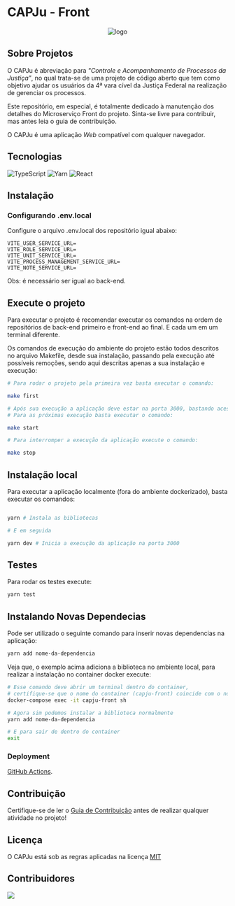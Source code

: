 # CAPJu - Front

<div align="center">
  <img src="https://i.imgur.com/0KsqIUe.png" alt="logo">
</div>

## Sobre Projetos

O CAPJu é abreviação para _"Controle e Acompanhamento de Processos da Justiça"_, no qual trata-se de uma projeto de código aberto que tem como objetivo ajudar os usuários da 4ª vara cível da Justiça Federal na realização de gerenciar os processos.

Este repositório, em especial, é totalmente dedicado à manutenção dos detalhes do Microserviço Front do projeto. Sinta-se livre para contribuir, mas antes leia o guia de contribuição.

O CAPJu é uma aplicação _Web_ compatível com qualquer navegador.

## Tecnologias

![TypeScript](https://img.shields.io/badge/TypeScript-007ACC?style=for-the-badge&logo=typescript&logoColor=white)
![Yarn](https://img.shields.io/badge/yarn-%232C8EBB.svg?style=for-the-badge&logo=yarn&logoColor=white)
![React](https://img.shields.io/badge/react-%2320232a.svg?style=for-the-badge&logo=react&logoColor=%2361DAFB)


## Instalação
### Configurando .env.local

Configure o arquivo .env.local dos repositório igual abaixo:

```
VITE_USER_SERVICE_URL=
VITE_ROLE_SERVICE_URL=
VITE_UNIT_SERVICE_URL=
VITE_PROCESS_MANAGEMENT_SERVICE_URL=
VITE_NOTE_SERVICE_URL=
```

Obs: é necessário ser igual ao back-end.

## Execute o projeto

Para executar o projeto é recomendar executar os comandos na ordem de repositórios de back-end primeiro e front-end ao final. E cada um em um terminal diferente. 

Os comandos de execução do ambiente do projeto estão todos descritos no arquivo Makefile, desde sua instalação, passando pela execução até possíveis remoções, sendo aqui descritas apenas a sua instalação e execução:

```bash
# Para rodar o projeto pela primeira vez basta executar o comando:

make first

# Após sua execução a aplicação deve estar na porta 3000, bastando acessar o endereço localhost:3000 no navegador.
# Para as próximas execução basta executar o comando:

make start

# Para interromper a execução da aplicação execute o comando:

make stop
```

## Instalação local

Para executar a aplicação localmente (fora do ambiente dockerizado), basta executar os comandos:

```bash

yarn # Instala as bibliotecas 

# E em seguida

yarn dev # Inicia a execução da aplicação na porta 3000
```

## Testes

Para rodar os testes execute:

```bash
yarn test
```

## Instalando Novas Dependecias

Pode ser utilizado o seguinte comando para inserir novas dependencias na aplicação:

```bash
yarn add nome-da-dependencia
```

Veja que, o exemplo acima adiciona a biblioteca no ambiente local, para realizar a instalação no container docker execute:

```bash
# Esse comando deve abrir um terminal dentro do container, 
# certifique-se que o nome do container (capju-front) coincide com o nome do ambiente em sua máquina
docker-compose exec -it capju-front sh

# Agora sim podemos instalar a biblioteca normalmente
yarn add nome-da-dependencia

# E para sair de dentro do container
exit
```

### Deployment

[GitHub Actions](https://github.com/fga-eps-mds/2023-1-CAPJu-Front/actions).

## Contribuição

Certifique-se de ler o [Guia de Contribuição](https://github.com/fga-eps-mds/2023-1-CAPJu-Front/blob/main/.github/CONTRIBUTING.md) antes de realizar qualquer atividade no projeto!

## Licença

O CAPJu está sob as regras aplicadas na licença [MIT](https://github.com/fga-eps-mds/2023-1-CAPJu-Front/blob/main/LICENSE)

## Contribuidores

<a href="https://github.com/fga-eps-mds/2023-1-CAPJu-Front/graphs/contributors">
  <img src="https://contrib.rocks/image?repo=fga-eps-mds/2023-1-CAPJu-Front" />
</a>
